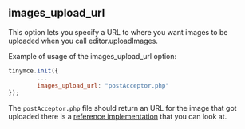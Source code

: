 ## images_upload_url

This option lets you specify a URL to where you want images to be uploaded when you call editor.uploadImages.

Example of usage of the images_upload_url option:

```js
tinymce.init({
        ...
        images_upload_url: "postAcceptor.php"
});
```

The `postAcceptor.php` file should return an URL for the image that got uploaded there is a [reference implementation](/advanced-development-topics/php-upload-handler/) that you can look at.
